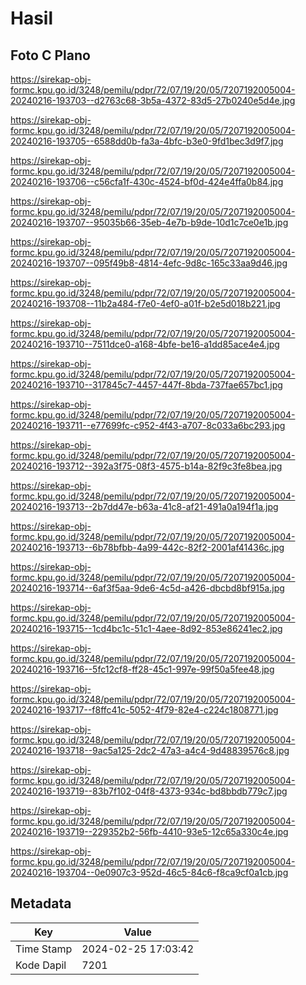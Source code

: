 # Hasil

## Foto C Plano

https://sirekap-obj-formc.kpu.go.id/3248/pemilu/pdpr/72/07/19/20/05/7207192005004-20240216-193703--d2763c68-3b5a-4372-83d5-27b0240e5d4e.jpg

https://sirekap-obj-formc.kpu.go.id/3248/pemilu/pdpr/72/07/19/20/05/7207192005004-20240216-193705--6588dd0b-fa3a-4bfc-b3e0-9fd1bec3d9f7.jpg

https://sirekap-obj-formc.kpu.go.id/3248/pemilu/pdpr/72/07/19/20/05/7207192005004-20240216-193706--c56cfa1f-430c-4524-bf0d-424e4ffa0b84.jpg

https://sirekap-obj-formc.kpu.go.id/3248/pemilu/pdpr/72/07/19/20/05/7207192005004-20240216-193707--95035b66-35eb-4e7b-b9de-10d1c7ce0e1b.jpg

https://sirekap-obj-formc.kpu.go.id/3248/pemilu/pdpr/72/07/19/20/05/7207192005004-20240216-193707--095f49b8-4814-4efc-9d8c-165c33aa9d46.jpg

https://sirekap-obj-formc.kpu.go.id/3248/pemilu/pdpr/72/07/19/20/05/7207192005004-20240216-193708--11b2a484-f7e0-4ef0-a01f-b2e5d018b221.jpg

https://sirekap-obj-formc.kpu.go.id/3248/pemilu/pdpr/72/07/19/20/05/7207192005004-20240216-193710--7511dce0-a168-4bfe-be16-a1dd85ace4e4.jpg

https://sirekap-obj-formc.kpu.go.id/3248/pemilu/pdpr/72/07/19/20/05/7207192005004-20240216-193710--317845c7-4457-447f-8bda-737fae657bc1.jpg

https://sirekap-obj-formc.kpu.go.id/3248/pemilu/pdpr/72/07/19/20/05/7207192005004-20240216-193711--e77699fc-c952-4f43-a707-8c033a6bc293.jpg

https://sirekap-obj-formc.kpu.go.id/3248/pemilu/pdpr/72/07/19/20/05/7207192005004-20240216-193712--392a3f75-08f3-4575-b14a-82f9c3fe8bea.jpg

https://sirekap-obj-formc.kpu.go.id/3248/pemilu/pdpr/72/07/19/20/05/7207192005004-20240216-193713--2b7dd47e-b63a-41c8-af21-491a0a194f1a.jpg

https://sirekap-obj-formc.kpu.go.id/3248/pemilu/pdpr/72/07/19/20/05/7207192005004-20240216-193713--6b78bfbb-4a99-442c-82f2-2001af41436c.jpg

https://sirekap-obj-formc.kpu.go.id/3248/pemilu/pdpr/72/07/19/20/05/7207192005004-20240216-193714--6af3f5aa-9de6-4c5d-a426-dbcbd8bf915a.jpg

https://sirekap-obj-formc.kpu.go.id/3248/pemilu/pdpr/72/07/19/20/05/7207192005004-20240216-193715--1cd4bc1c-51c1-4aee-8d92-853e86241ec2.jpg

https://sirekap-obj-formc.kpu.go.id/3248/pemilu/pdpr/72/07/19/20/05/7207192005004-20240216-193716--5fc12cf8-ff28-45c1-997e-99f50a5fee48.jpg

https://sirekap-obj-formc.kpu.go.id/3248/pemilu/pdpr/72/07/19/20/05/7207192005004-20240216-193717--f8ffc41c-5052-4f79-82e4-c224c1808771.jpg

https://sirekap-obj-formc.kpu.go.id/3248/pemilu/pdpr/72/07/19/20/05/7207192005004-20240216-193718--9ac5a125-2dc2-47a3-a4c4-9d48839576c8.jpg

https://sirekap-obj-formc.kpu.go.id/3248/pemilu/pdpr/72/07/19/20/05/7207192005004-20240216-193719--83b7f102-04f8-4373-934c-bd8bbdb779c7.jpg

https://sirekap-obj-formc.kpu.go.id/3248/pemilu/pdpr/72/07/19/20/05/7207192005004-20240216-193719--229352b2-56fb-4410-93e5-12c65a330c4e.jpg

https://sirekap-obj-formc.kpu.go.id/3248/pemilu/pdpr/72/07/19/20/05/7207192005004-20240216-193704--0e0907c3-952d-46c5-84c6-f8ca9cf0a1cb.jpg


## Metadata

| Key        | Value               |
| ---------- | ------------------- |
| Time Stamp | 2024-02-25 17:03:42 |
| Kode Dapil | 7201                |



